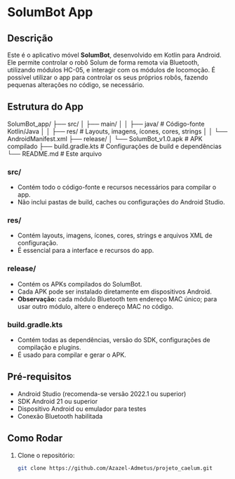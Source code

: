 # SolumBot App

## Descrição
Este é o aplicativo móvel **SolumBot**, desenvolvido em Kotlin para Android. Ele permite controlar o robô Solum de forma remota via Bluetooth, utilizando módulos HC-05, e interagir com os módulos de locomoção. É possível utilizar o app para controlar os seus próprios robôs, fazendo pequenas alterações no código, se necessário.

## Estrutura do App
SolumBot_app/
├── src/
│ ├── main/
│ │ ├── java/ # Código-fonte Kotlin/Java
│ │ ├── res/ # Layouts, imagens, ícones, cores, strings
│ │ └── AndroidManifest.xml
├── release/
│ └── SolumBot_v1.0.apk # APK compilado
├── build.gradle.kts # Configurações de build e dependências
└── README.md # Este arquivo


### src/
- Contém todo o código-fonte e recursos necessários para compilar o app.
- Não inclui pastas de build, caches ou configurações do Android Studio.

### res/
- Contém layouts, imagens, ícones, cores, strings e arquivos XML de configuração.
- É essencial para a interface e recursos do app.

### release/
- Contém os APKs compilados do SolumBot.
- Cada APK pode ser instalado diretamente em dispositivos Android.
- **Observação:** cada módulo Bluetooth tem endereço MAC único; para usar outro módulo, altere o endereço MAC no código.

### build.gradle.kts
- Contém todas as dependências, versão do SDK, configurações de compilação e plugins.
- É usado para compilar e gerar o APK.

## Pré-requisitos
- Android Studio (recomenda-se versão 2022.1 ou superior)
- SDK Android 21 ou superior
- Dispositivo Android ou emulador para testes
- Conexão Bluetooth habilitada

## Como Rodar
1. Clone o repositório:
   ```bash
   git clone https://github.com/Azazel-Admetus/projeto_caelum.git
